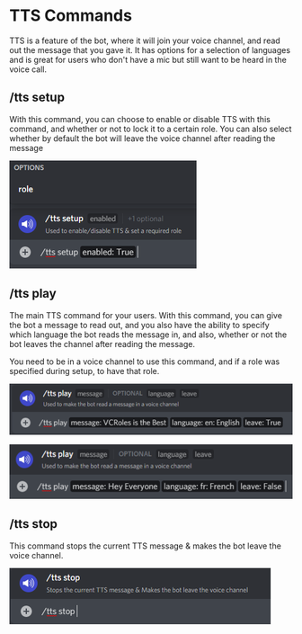 # TTS Commands

TTS is a feature of the bot, where it will join your voice channel, and read out the message that you gave it. It has options for a selection of languages and is great for users who don't have a mic but still want to be heard in the voice call.

## /tts setup

With this command, you can choose to enable or disable TTS with this command, and whether or not to lock it to a certain role. You can also select whether by default the bot will leave the voice channel after reading the message

![tts setup command](../../.gitbook/assets/ttssetup.png)

## /tts play

The main TTS command for your users. With this command, you can give the bot a message to read out, and you also have the ability to specify which language the bot reads the message in, and also, whether or not the bot leaves the channel after reading the message.

You need to be in a voice channel to use this command, and if a role was specified during setup, to have that role.

![tts command where the bot leaves the channel after reading](../../.gitbook/assets/ttsplay.png)

![tts command where the bot will remain in the channel after reading](../../.gitbook/assets/ttsplay2.png)

## /tts stop

This command stops the current TTS message & makes the bot leave the voice channel.

![](<../../.gitbook/assets/image (25).png>)
